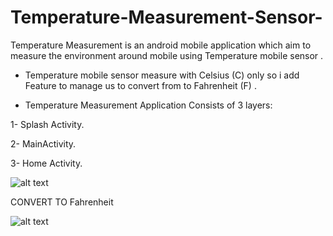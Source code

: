 # Temperature-Measurement-Sensor-
Temperature Measurement is an android mobile application which aim to measure the environment around mobile using Temperature mobile sensor . 

- Temperature mobile sensor measure with Celsius (C) only so i add Feature to manage us to convert from to Fahrenheit (F) .


- Temperature Measurement Application Consists of 3 layers:

1- Splash Activity.

2- MainActivity. 

3- Home Activity.



![alt text](https://i.ibb.co/10fV4dp/sss.png)

CONVERT TO Fahrenheit

![alt text](https://i.ibb.co/dbnTbYZ/ssss.png)
